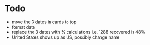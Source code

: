 # Todo

- move the 3 dates in cards to top
- format date
- replace the 3 dates with % calculations i.e. 1288 recovered is 48%
- United States shows up as US, possibly change name
